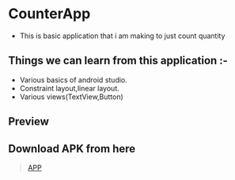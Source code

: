 # CounterApp

* This is basic application that i am making to just count quantity

## Things we can learn from this application :-

* Various basics of android studio.
* Constraint layout,linear layout.
* Various views(TextView,Button)

## Preview
>[](https://github.com/harshitmody72/CounterApp/blob/master/RESOURCEs/1.png)
>[](https://github.com/harshitmody72/CounterApp/blob/master/RESOURCEs/2.png)

## Download APK from here

>[APP](https://github.com/harshitmody72/CounterApp/blob/master/RESOURCEs/apk/debug/app-debug.apk?raw=true)

